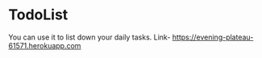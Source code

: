 # TodoList
You can use it to list down your daily tasks.
Link- https://evening-plateau-61571.herokuapp.com
